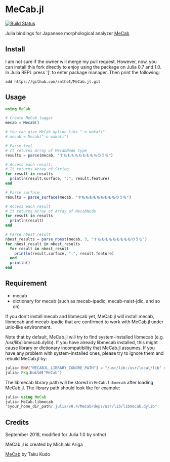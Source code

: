 # MeCab.jl

[![Build Status](https://travis-ci.org/snthot/MeCab.jl.svg?branch=master)](https://travis-ci.org/snthot/MeCab.jl)

Julia bindings for Japanese morphological analyzer [MeCab](http://mecab.googlecode.com/svn/trunk/mecab/doc/index.html)

## Install

I am not sure if the owner will merge my pull request. However, now, you can install this fork directly to enjoy using the package on Julia 0.7 and 1.0.
In Julia REPL press ']' to enter package manager. Then print the following:

```
add https://github.com/snthot/MeCab.jl.git
```

## Usage

```julia
using MeCab

# Create MeCab tagger
mecab = Mecab()

# You can give MeCab option like "-o wakati"
# mecab = Mecab("-o wakati")

# Parse text
# It returns Array of MecabNode type
results = parse(mecab, "すももももももももものうち")

# Access each result.
# It returns Array of String
for result in results
  println(result.surface, ":", result.feature)
end

# Parse surface
results = parse_surface(mecab, "すももももももももものうち")

# Access each result
# It returns Array of Array of MecabNode
for result in results
  println(result)
end

# Parse nbest result
nbest_results = parse_nbest(mecab, 3, "すももももももももものうち")
for nbest_result in nbest_results
  for result in nbest_result
    println(result.surface, ":", result.feature)
  end
  println()
end

```

## Requirement
- mecab
- dictionary for mecab (such as mecab-ipadic, mecab-naist-jdic, and so on)

If you don't install mecab and libmecab yet, MeCab.jl will install mecab, libmecab and mecab-ipadic that are confirmed to work with MeCab.jl under unix-like environment.

Note that by default, MeCab.jl will try to find system-installed libmecab (e.g. /usr/lib/libmecab.dylib). If you have already libmecab installed, this might cause library or dictionary incompatibility that MeCab.jl assumes. If you have any problem with system-installed ones, please try to ignore them and rebuild MeCab.jl by:

```jl
julia> ENV["MECABJL_LIBRARY_IGNORE_PATH"] = "/usr/lib:/usr/local/lib" # depends on your environment
julia> Pkg.build("MeCab")
```

The libmecab library path will be stored in `MeCab.libmecab` after loading MeCab.jl. The library path should look like for example:

```jl
julia> using MeCab
julia> MeCab.libmecab
"$your_home_dir_path/.julia/v0.4/MeCab/deps/usr/lib/libmecab.dylib"
```

## Credits
September 2018, modified for Julia 1.0 by snthot

MeCab.jl is created by Michiaki Ariga

[MeCab](http://mecab.googlecode.com/svn/trunk/mecab/doc/index.html) by Taku Kudo
